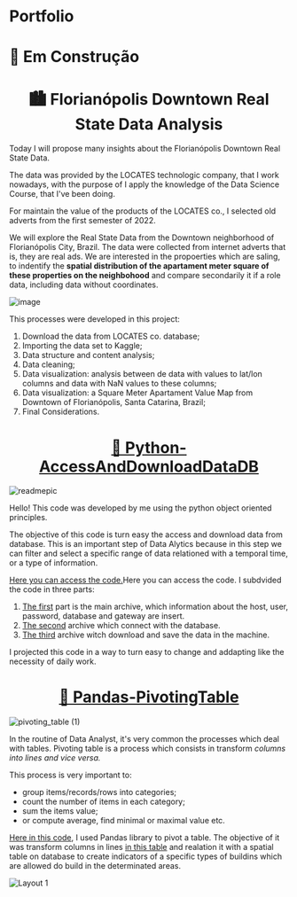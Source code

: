 # Portfolio

# 🚧 Em Construção 


<h1 align="center"> 🏙 Florianópolis Downtown Real State Data Analysis </h1>

Today I will propose many insights about the Florianópolis Downtown Real State Data. 

The data was provided by the LOCATES technologic company, that I work nowadays, with the purpose of I apply the knowledge of the Data Science Course, that I've been doing.

For maintain the value of the products of the LOCATES co., I selected old adverts from the first semester of 2022.

We will explore the Real State Data from the Downtown neighborhood of Florianópolis City, Brazil. The data were collected from internet adverts that is, they are real ads. We are interested in the propoerties which are saling, to indentify the **spatial distribution of the apartament meter square of these properties on the neighbohood** and compare secondarily it if a role data, including data without coordinates.

![image](https://github.com/earapanos/RealStateDataAnalysis/assets/52800638/4d33a22a-0cd1-4eff-a52a-8ce5f10c235d)

This processes were developed in this project:

1. Download the data from LOCATES co. database;
2. Importing the data set to Kaggle;
3. Data structure and content analysis;
4. Data cleaning;
5. Data visualization: analysis between de data with values to lat/lon columns and data with NaN values to these columns;
6. Data visualization: a Square Meter Apartament Value Map from Downtown of Florianópolis, Santa Catarina, Brazil;
7. Final Considerations.



<h1 align="center"><a href="https://github.com/earapanos/Python-AccessAndDownloadDataDB"> 🐍 Python-AccessAndDownloadDataDB </a></h1>

![readmepic](https://github.com/earapanos/Python-AccessAndDownloadDataDB/assets/52800638/686ed269-441c-439b-8625-4cba540dc15b)

Hello! This code was developed by me using the python object oriented principles.

The objective of this code is turn easy the access and download data from database. This is an important step of Data Alytics because in this step we can filter and select a specific range of data relationed with a temporal time, or a type of information.

<a href="https://github.com/earapanos/Python-AccessAndDownloadDataDB/tree/main/access_db">Here you can access the code.</a>Here you can access the code. I subdvided the code in three parts:

1. <a href="https://github.com/earapanos/Python-AccessAndDownloadDataDB/blob/main/access_db/main.py">The first</a> part is the main archive, which information about the host, user, password, database and gateway are insert.
2. <a href="https://github.com/earapanos/Python-AccessAndDownloadDataDB/blob/main/access_db/conectar_db.py">The second</a> archive which connect with the database.
3. <a href="https://github.com/earapanos/Python-AccessAndDownloadDataDB/blob/main/access_db/download_tabela.py">The third</a> archive witch download and save the data in the machine.

I projected this code in a way to turn easy to change and addapting like the necessity of daily work.



<h1 align="center"> <a href="https://github.com/earapanos/Pandas-PivotingTable">🐼 Pandas-PivotingTable </a></h1>

![pivoting_table (1)](https://github.com/earapanos/Pandas-PivotingTable/assets/52800638/bc416ac2-2860-41ed-9aad-f971da4ede7f)

In the routine of Data Analyst, it's very common the processes which deal with tables. Pivoting table is a process which consists in transform *columns into lines and vice versa.*

This process is very important to:

* group items/records/rows into categories;
* count the number of items in each category;
* sum the items value;
* or compute average, find minimal or maximal value etc.

<a href="https://github.com/earapanos/Pandas-PivotingTable/blob/main/pivoting-table.ipynb">Here in this code</a>, I used Pandas library to pivot a table. The objective of it was transform columns in lines <a href="https://github.com/earapanos/Pandas-PivotingTable/blob/main/tabela/zon_usos2_202311301557.csv">in this table</a> and realation it with a spatial table on database to create indicators of a specific types of buildins which are allowed do build in the determinated areas.


![Layout 1](https://github.com/earapanos/Pandas-PivotingTable/assets/52800638/639c5a61-c23c-4881-ba85-0ea15c88ece5)
